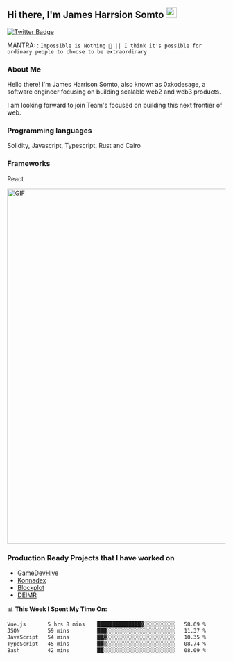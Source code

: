 ## Hi there, I'm James Harrsion Somto <img src="https://media.giphy.com/media/hvRJCLFzcasrR4ia7z/giphy.gif" width="25px">


[![Twitter Badge](https://img.shields.io/badge/-Twitter-00acee?style=flat-square&logo=Twitter&logoColor=white)](https://twitter.com/0xkodesage)


MANTRA: : `Impossible is Nothing 🚀 || I think it's possible for ordinary people to choose to be extraordinary`

### About Me

Hello there! I'm James Harrison Somto, also known as 0xkodesage, a software engineer focusing on building scalable web2 and web3 products.

I am looking forward to join Team's focused on building this next frontier of web.

### Programming languages
Solidity, Javascript, Typescript, Rust and Cairo

### Frameworks
React
 
 <img align="center" alt="GIF" src="https://github.com/Gapur/Gapur/blob/master/coding.gif?raw=true" width="818px" height="818px" />


### Production Ready Projects that I have worked on
  - [GameDevHive](https://www.gamedevshive.org/)
  - [Konnadex](https://www.konnadex.com/)
  - [Blockplot](https://www.blockplot.org/)
  - [DEIMR](https://deimr.com/)

📊 **This Week I Spent My Time On:**

<!--START_SECTION:waka-->

```txt
Vue.js       5 hrs 8 mins    ██████████████▓░░░░░░░░░░   58.69 %
JSON         59 mins         ███░░░░░░░░░░░░░░░░░░░░░░   11.37 %
JavaScript   54 mins         ██▓░░░░░░░░░░░░░░░░░░░░░░   10.35 %
TypeScript   45 mins         ██▒░░░░░░░░░░░░░░░░░░░░░░   08.74 %
Bash         42 mins         ██░░░░░░░░░░░░░░░░░░░░░░░   08.09 %
```

<!--END_SECTION:waka-->
<br />
<br />
<br />







